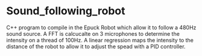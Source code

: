 # Sound_following_robot
C++ program to compile in the Epuck Robot which allow it to follow a 480Hz sound source.
A FFT is calcucalte on 3 microphones to determine the intensity on a thread of 100Hz.
A linear regression maps the intensity to the distance of the robot to allow it to adjust the spead with a PID controller.
